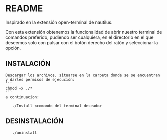 # README

Inspirado en la extensión open-terminal de nautilus.

Con esta extensión obtenemos la funcionalidad de abrir nuestro terminal
de comandos preferido, pudiendo ser cualquiera, en el directorio en el que deseemos
solo con pulsar con el botón derecho del ratón y seleccionar la opción.

## INSTALACIÓN
    Descargar los archivos, situarse en la carpeta donde se se encuentran
    y darles permisos de ejecución:
    ```
    chmod +x ./*
    ```
    a continuacion:
```
   ./Install <comando del terminal deseado>
```
## DESINSTALACIÓN
```
   ./uninstall
```
